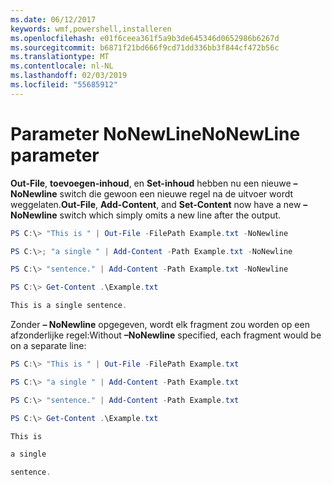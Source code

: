 ```yaml
---
ms.date: 06/12/2017
keywords: wmf,powershell,installeren
ms.openlocfilehash: e01f6ceea361f5a9b3de645346d0652986b6267d
ms.sourcegitcommit: b6871f21bd666f9cd71dd336bb3f844cf472b56c
ms.translationtype: MT
ms.contentlocale: nl-NL
ms.lasthandoff: 02/03/2019
ms.locfileid: "55685912"
---
```

# <a name="nonewline-parameter"></a><span data-ttu-id="9c648-102">Parameter NoNewLine</span><span class="sxs-lookup"><span data-stu-id="9c648-102">NoNewLine parameter</span></span>
<span data-ttu-id="9c648-103">**Out-File**, **toevoegen-inhoud**, en **Set-inhoud** hebben nu een nieuwe **– NoNewline** switch die gewoon een nieuwe regel na de uitvoer wordt weggelaten.</span><span class="sxs-lookup"><span data-stu-id="9c648-103">**Out-File**, **Add-Content**, and **Set-Content** now have a new **–NoNewline** switch which simply omits a new line after the output.</span></span>
```powershell
PS C:\> "This is " | Out-File -FilePath Example.txt -NoNewline

PS C:\>; "a single " | Add-Content -Path Example.txt -NoNewline

PS C:\> "sentence." | Add-Content -Path Example.txt -NoNewline

PS C:\> Get-Content .\Example.txt

This is a single sentence.
```
<span data-ttu-id="9c648-104">Zonder **– NoNewline** opgegeven, wordt elk fragment zou worden op een afzonderlijke regel:</span><span class="sxs-lookup"><span data-stu-id="9c648-104">Without **–NoNewline** specified, each fragment would be on a separate line:</span></span>
```powershell
PS C:\> "This is " | Out-File -FilePath Example.txt

PS C:\> "a single " | Add-Content -Path Example.txt

PS C:\> "sentence." | Add-Content -Path Example.txt

PS C:\> Get-Content .\Example.txt

This is

a single

sentence.
```
